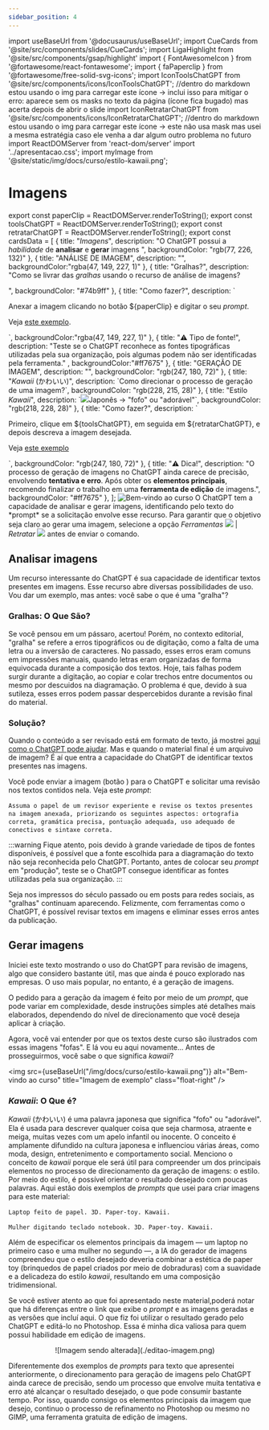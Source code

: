 ```yaml
---
sidebar_position: 4
---
```

import useBaseUrl from '@docusaurus/useBaseUrl';
import CueCards from '@site/src/components/slides/CueCards';
import LigaHighlight from '@site/src/components/gsap/highlight'
import { FontAwesomeIcon } from '@fortawesome/react-fontawesome';
import { faPaperclip } from '@fortawesome/free-solid-svg-icons';
import IconToolsChatGPT from '@site/src/components/icons/IconToolsChatGPT'; //dentro do markdown estou usando o img para carregar este ícone -> inclui isso para mitigar o erro: aparece sem os masks no texto da página (ícone fica bugado) mas acerta depois de abrir o slide
import IconRetratarChatGPT from '@site/src/components/icons/IconRetratarChatGPT'; //dentro do markdown estou usando o img para carregar este ícone -> este não usa mask mas usei a mesma estratégia caso ele venha a dar algum outro problema no futuro
import ReactDOMServer from 'react-dom/server'
import '../apresentacao.css';
import myImage from '@site/static/img/docs/curso/estilo-kawaii.png';


# Imagens
<LigaHighlight />
export const paperClip =  ReactDOMServer.renderToString(<FontAwesomeIcon icon={faPaperclip} />);
export const toolsChatGPT = ReactDOMServer.renderToString(<IconToolsChatGPT />);
export const retratarChatGPT = ReactDOMServer.renderToString(<IconRetratarChatGPT />);
export const cardsData = [
  {
    title: "<i>Imagens</i>",
    description: "O ChatGPT possui a <i>habilidade</i> de <b>analisar</b> e <b>gerar</b> imagens ",
    backgroundColor: "rgb(77, 226, 132)"
  },
  {
    title: "ANÁLISE DE IMAGEM",
    description: "",
    backgroundColor:"rgba(47, 149, 227, 1)"
  },
  {
    title: "Gralhas?",
    description: "Como se livrar das <i>gralhas</i> usando o recurso de análise de imagens?</p>",
    backgroundColor: "#74b9ff"
  },
  {
    title: "Como fazer?",
    description: `<p>Anexar a imagem clicando no botão ${paperClip} e digitar o seu <i>prompt</i>.</p><p>Veja <a href="#promptImagem">este exemplo</a>.</p>`,
    backgroundColor:"rgba(47, 149, 227, 1)"
  },
  {
    title: "⚠️ Tipo de fonte!",
    description: "Teste se o ChatGPT reconhece as fontes tipográficas utilizadas pela sua organização, pois algumas podem não ser identificadas pela ferramenta."
    ,
    backgroundColor:"#ff7675"
  },
  {
    title: "GERAÇÃO DE IMAGEM",
    description: "",
    backgroundColor: "rgb(247, 180, 72)"
  },
  {
    title: "<i>Kawaii</i> (かわいい)",
    description: `Como direcionar o processo de geração de uma imagem?`,
    backgroundColor: "rgb(228, 215, 28)"
  },
  {
    title: "Estilo <i>Kawaii</i>",
    description: `<img src=${myImage} />Japonês &rarr; "fofo" ou "adorável"`,
    backgroundColor: "rgb(218, 228, 28)"
  },
  {
    title: "Como fazer?",
    description: `<p>Primeiro, clique em ${toolsChatGPT}, em seguida em ${retratarChatGPT}, e depois descreva a imagem desejada.</p><p>Veja <a href="#promptGerarImagem">este exemplo</a></p>`,
    backgroundColor: "rgb(247, 180, 72)"
  },
  {
    title: "⚠️ Dica!",
    description: "O processo de geração de imagens no ChatGPT ainda carece de precisão, envolvendo <b>tentativa e erro</b>. Após obter os <b>elementos principais</b>, recomendo finalizar o trabalho em uma <b>ferramenta de edição</b> de imagens.",
    backgroundColor: "#ff7675"
  },
];

<CueCards cardsData={cardsData} />
<img src={useBaseUrl("/img/docs/curso/robo_desenhando.png")} alt="Bem-vindo ao curso" title="Imagem de exemplo" class="float-right" />
O ChatGPT tem a capacidade de analisar e gerar imagens, identificando pelo texto do *prompt* se a solicitação envolve esse recurso. Para garantir que o objetivo seja claro ao gerar uma imagem, selecione a opção <i>Ferramentas</i> <img src={useBaseUrl("/img/chatgpt-tools.svg")} /> | <i>Retratar</i> <img src={useBaseUrl("/img/chatgpt-retratar.svg")} /> antes de enviar o comando.

## Analisar imagens
Um recurso interessante do ChatGPT é sua capacidade de identificar textos presentes em imagens. Esse recurso abre diversas possibilidades de uso. Vou dar um exemplo, mas antes: você sabe o que é uma "gralha"?

### Gralhas: O Que São?
Se você pensou em um pássaro, acertou! Porém, no contexto editorial, "gralha" se refere a erros tipográficos ou de digitação, como a falta de uma letra ou a inversão de caracteres. No passado, esses erros eram comuns em impressões manuais, quando letras eram organizadas de forma equivocada durante a composição dos textos. Hoje, tais falhas podem surgir durante a digitação, ao copiar e colar trechos entre documentos ou mesmo por descuidos na diagramação. O problema é que, devido à sua sutileza, esses erros podem passar despercebidos durante a revisão final do material.

### Solução?
Quando o conteúdo a ser revisado está em formato de texto, já mostrei [aqui como o ChatGPT pode ajudar](./revisao). Mas e quando o material final é um arquivo de imagem? É aí que entra a capacidade do ChatGPT de identificar textos presentes nas imagens.

<span id='promptImagem'></span>
Você pode enviar a imagem (botão <FontAwesomeIcon icon={faPaperclip} /> ) para o ChatGPT e solicitar uma revisão nos textos contidos nela. Veja este *prompt*:
```
Assuma o papel de um revisor experiente e revise os textos presentes na imagem anexada, priorizando os seguintes aspectos: ortografia correta, gramática precisa, pontuação adequada, uso adequado de conectivos e sintaxe correta.
```

:::warning
Fique atento, pois devido à grande variedade de tipos de fontes disponíveis, é possível que a fonte escolhida para a diagramação do texto não seja reconhecida pelo ChatGPT. Portanto, antes de colocar seu *prompt* em "produção", teste se o ChatGPT consegue identificar as fontes utilizadas pela sua organização.
:::

Seja nos impressos do século passado ou em posts para redes sociais, as "gralhas" continuam aparecendo. Felizmente, com ferramentas como o ChatGPT, é possível revisar textos em imagens e eliminar esses erros antes da publicação.

## Gerar imagens
Iniciei este texto mostrando o uso do ChatGPT para revisão de imagens, algo que considero bastante útil, mas que ainda é pouco explorado nas empresas. O uso mais popular, no entanto, é a geração de imagens. 

O pedido para a geração da imagem é feito por meio de um *prompt*, que pode variar em complexidade, desde instruções simples até detalhes mais elaborados, dependendo do nível de direcionamento que você deseja aplicar à criação.

Agora, você vai entender por que os textos deste curso são ilustrados com essas imagens "fofas". E lá vou eu aqui novamente... Antes de prosseguirmos, você sabe o que significa *kawaii*?

<img src={useBaseUrl("/img/docs/curso/estilo-kawaii.png")} alt="Bem-vindo ao curso" title="Imagem de exemplo" class="float-right" />
### *Kawaii*: O Que é?
*Kawaii* (かわいい) é uma palavra japonesa que significa "fofo" ou "adorável". Ela é usada para descrever qualquer coisa que seja charmosa, atraente e meiga, muitas vezes com um apelo infantil ou inocente. O conceito é amplamente difundido na cultura japonesa e influenciou várias áreas, como moda, design, entretenimento e comportamento social.
<span id='promptGerarImagem'></span>
Menciono o conceito de *kawaii* porque ele será útil para compreender um dos principais elementos no processo de direcionamento da geração de imagens: o estilo. Por meio do estilo, é possível orientar o resultado desejado com poucas palavras. Aqui estão dois exemplos de *prompts* que usei para criar imagens para este material:

```url link='https://chatgpt.com/share/677eed78-eb7c-8003-b2ed-451228551176'
Laptop feito de papel. 3D. Paper-toy. Kawaii.
```
```url link='https://chatgpt.com/share/677eed78-eb7c-8003-b2ed-451228551176'
Mulher digitando teclado notebook. 3D. Paper-toy. Kawaii.
```
Além de especificar os elementos principais da imagem — um laptop no primeiro caso e uma mulher no segundo —, a IA do gerador de imagens compreendeu que o estilo desejado deveria combinar a estética de paper toy (brinquedos de papel criados por meio de dobraduras) com a suavidade e a delicadeza do estilo *kawaii*, resultando em uma composição tridimensional.

Se você estiver atento ao que foi apresentado neste material,poderá notar que há diferenças entre o link que exibe o *prompt* e as imagens geradas e as versões que incluí aqui. O que fiz foi utilizar o resultado gerado pelo ChatGPT e editá-lo no Photoshop. Essa é minha dica valiosa para quem possui habilidade em edição de imagens.

<center>
![Imagem sendo alterada](./editao-imagem.png)
</center>

Diferentemente dos exemplos de *prompts* para texto que apresentei anteriormente, o direcionamento para geração de imagens pelo ChatGPT ainda carece de precisão, sendo um processo que envolve muita tentativa e erro até alcançar o resultado desejado, o que pode consumir bastante tempo. Por isso, quando consigo os elementos principais da imagem que desejo, continuo o processo de refinamento no Photoshop ou mesmo no GIMP, uma ferramenta gratuita de edição de imagens.
